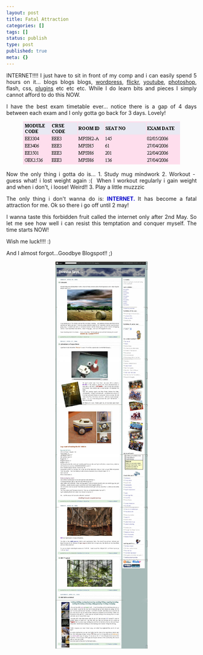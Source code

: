 ```yaml
---
layout: post
title: Fatal Attraction
categories: []
tags: []
status: publish
type: post
published: true
meta: {}
---
```

<p align="justify">INTERNET!!!! I just have to sit in front of my comp and i can easily spend 5 hours on it... blogs blogs blogs, <a target="_blank" href="http://wordpress.com/forums/">wordpress</a>, <a target="_blank" href="http://flickr.com/explore/interesting/7days/">flickr</a>, <a target="_blank" href="http://youtube.com/">youtube</a>, <a target="_blank" href="http://www.tutorialized.com/">photoshop</a>, flash, css, <a target="_blank" href="http://codex.wordpress.org/Plugins">plugins</a> etc etc etc. While I do learn bits and pieces I simply cannot afford to do this NOW.</p>
<p align="justify">I have the best exam timetable ever... notice there is a gap of 4 days between each exam and I only gotta go back for 3 days. Lovely!</p>
<p align="center"><img src="/img/exams.jpg" /></p>

<p align="justify">Now the only thing i gotta do is...
1. Study mug mindwork
2. Workout -  guess what! i lost weight again :(  When I workout regularly i gain weight and when i don't, i loose! Weird!!
3. Play a little muzzzic
<p align="justify">The only thing i don't wanna do is: <font color="#0000cc"><strong>INTERNET. </strong></font>It has become a fatal attraction for me. Ok so there i go off until 2 may!</p>
<p align="justify">I wanna taste this forbidden fruit called the internet only after 2nd May. So let me see how well i can resist this temptation and conquer myself. The time starts NOW!</p>
Wish me luck!!!! :)

And I almost forgot...Goodbye Blogspot!! ;)
<p align="center"><img src="/img/blogspot.jpg" /></p>
